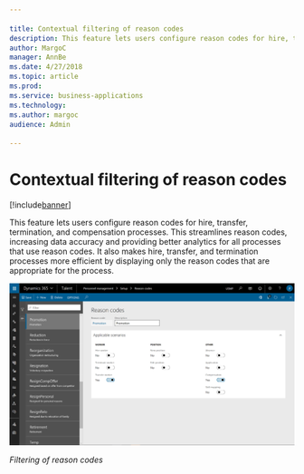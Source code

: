 ```yaml
---

title: Contextual filtering of reason codes
description: This feature lets users configure reason codes for hire, transfer, termination, and compensation processes.
author: MargoC
manager: AnnBe
ms.date: 4/27/2018
ms.topic: article
ms.prod: 
ms.service: business-applications
ms.technology: 
ms.author: margoc
audience: Admin

---
```

#  Contextual filtering of reason codes




[!include[banner](../../../includes/banner.md)]

This feature lets users configure reason codes for hire, transfer, termination,
and compensation processes. This streamlines reason codes, increasing data
accuracy and providing better analytics for all processes that use reason codes.
It also makes hire, transfer, and termination processes more efficient by
displaying only the reason codes that are appropriate for the process.

![A screenshot showing the filtering of reason codes](media/contextual-filtering-reason-codes-1.png "A screenshot showing the filtering of reason codes")
<!-- Talent_Contextual filtering of reason codes_A.PNG -->


*Filtering of reason codes*
